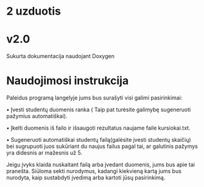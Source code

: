 # 2 uzduotis

# v2.0

Sukurta dokumentacija naudojant Doxygen 

# Naudojimosi instrukcija

Paleidus programą langelyje jums bus surašyti visi galimi pasirinkimai:

• Įvesti studentų duomenis ranka ( Taip pat turėsite galimybę sugeneruoti pažymius automatiškai).

• Įkelti duomenis iš failo ir išsaugoti rezultatus naujame faile kursiokai.txt.

• Sugeneruoti automatiškai studentų failą(galėsite įvesti studentų skaičių) bei sugrupuoti juos sukūriant du naujus failus pagal tai, ar galutinis pažymys yra didesnis ar mažesnis už 5.

Jeigu įvyks klaida nuskaitant failą arba įvedant duomenis, jums bus apie tai pranešta.
Siūloma sekti nurodymus, kadangi kiekvieną kartą jums bus nurodyta, kaip sustabdyti įvedimą arba kartoti jūsų pasirinkimą.
